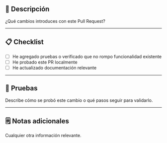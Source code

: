 ## 🚀 Descripción

¿Qué cambios introduces con este Pull Request?

---

## 📋 Checklist
- [ ] He agregado pruebas o verificado que no rompo funcionalidad existente
- [ ] He probado este PR localmente
- [ ] He actualizado documentación relevante

---

## 🧪 Pruebas

Describe cómo se probó este cambio o qué pasos seguir para validarlo.

---

## 🗒️ Notas adicionales

Cualquier otra información relevante.
